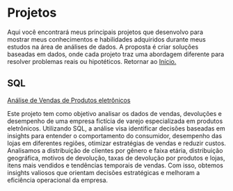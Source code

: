 # Projetos
Aqui você encontrará meus principais projetos que desenvolvo para mostrar meus conhecimentos e habilidades adquiridos durante meus estudos na área de análises de dados.
A proposta é criar soluções baseadas em dados, onde cada projeto traz uma abordagem diferente para resolver problemas reais ou hipotéticos. Retornar ao [Início.](https://github.com/DuduTrindade/AnaliseDados/tree/main?tab=readme-ov-file#todos-os-meus-projetos)

## SQL

[Análise de Vendas de Produtos eletrônicos](https://github.com/DuduTrindade/AnaliseDados/tree/main/Projetos/Projeto%2001%20-%20An%C3%A1lise%20de%20Vendas%20com%20SQL)

Este projeto tem como objetivo analisar os dados de vendas, devoluções e desempenho de uma empresa fictícia de varejo especializada em produtos eletrônicos. Utilizando SQL, 
a análise visa identificar decisões baseadas em insights para entender o comportamento do consumidor, desempenho das lojas em diferentes regiões, otimizar estratégias de vendas 
e reduzir custos. Analisamos a distribuição de clientes por gênero e faixa etária, distribuição geográfica, motivos de devolução, taxas de devolução por produtos e lojas, itens
 mais vendidos e tendências temporais de vendas. Com isso, obtemos insights valiosos que orientam decisões estratégicas e melhoram a eficiência operacional da empresa.























